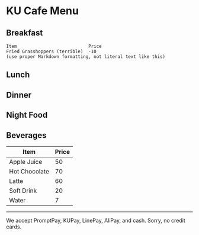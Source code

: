 # KU Cafe Menu


## Breakfast

    Item                           Price
    Fried Grasshoppers (terrible)  -10
    (use proper Markdown formatting, not literal text like this)

## Lunch 


## Dinner


## Night Food


## Beverages
| Item | Price |
|----------|----------|
| Apple Juice | 50 |
| Hot Chocolate | 70 |
| Latte | 60 |
| Soft Drink | 20 |
| Water | 7 |

---

We accept PromptPay, KUPay, LinePay, AliPay, and cash. Sorry, no credit cards.
